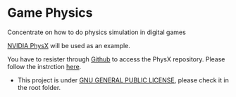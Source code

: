 # Game Physics
Concentrate on how to do physics simulation in digital games

[NVIDIA PhysX](https://developer.nvidia.com/physx-sdk) will be used as an example.

You have to resister through [Github](http://www.github.com/) to access the PhysX repository. Please follow the instrction [here](https://developer.nvidia.com/physx-source-github).

- This project is under [GNU GENERAL PUBLIC LICENSE](https://www.gnu.org/licenses/), please check it in the root folder.

